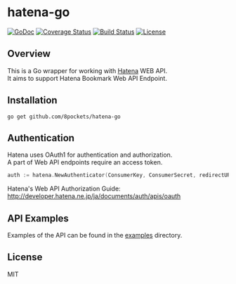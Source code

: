 hatena-go
===
[![GoDoc](http://img.shields.io/badge/godoc-reference-5272B4.svg?style=flat-square)](https://godoc.org/github.com/8pockets/hatena-go)
[![Coverage Status](http://img.shields.io/coveralls/8pockets/hatena-go/master.svg?style=flat-square)](https://coveralls.io/github/8pockets/hatena-go?branch=master)
[![Build Status](https://img.shields.io/travis/8pockets/hatena-go.svg?style=flat-square)](https://travis-ci.org/8pockets/hatena-go)
[![License](http://img.shields.io/badge/license-MIT-blue.svg?style=flat-square)](https://github.com/8pockets/hatena-go/blob/master/LICENSE)

Overview
------------------
This is a Go wrapper for working with [Hatena](http://developer.hatena.ne.jp/ja/documents/bookmark/apis/rest) WEB API.  
It aims to support Hatena Bookmark Web API Endpoint.

Installation
------------------
`go get github.com/8pockets/hatena-go`

Authentication
------------------
Hatena uses OAuth1 for authentication and authorization.  
A part of Web API endpoints require an access token.

````Go
auth := hatena.NewAuthenticator(ConsumerKey, ConsumerSecret, redirectURI, scopes)

````

Hatena's Web API Authorization Guide:  
http://developer.hatena.ne.jp/ja/documents/auth/apis/oauth

API Examples
------------------
Examples of the API can be found in the [examples](https://github.com/8pockets/hatena-go/tree/master/examples) directory.

License
------------------
MIT
